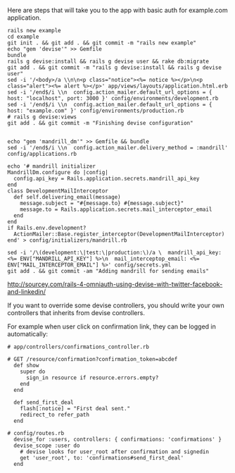 Here are steps that will take you to the app with basic auth for example.com application.

~~~
rails new example
cd example
git init . && git add . && git commit -m "rails new example"
echo "gem 'devise'" >> Gemfile
bundle
rails g devise:install && rails g devise user && rake db:migrate
git add . && git commit -m "rails g devise:install && rails g devise user"
sed -i '/<body>/a \\n\n<p class="notice"><%= notice %></p>\n<p class="alert"><%= alert %></p>' app/views/layouts/application.html.erb 
sed -i '/end$/i \\n  config.action_mailer.default_url_options = { host: "localhost", port: 3000 }' config/environments/development.rb 
sed -i '/end$/i \\n  config.action_mailer.default_url_options = { host: "example.com" }' config/environments/production.rb 
# rails g devise:views
git add . && git commit -m "Finishing devise configuration"


echo "gem 'mandrill_dm'" >> Gemfile && bundle
sed -i '/end$/i \\n  config.action_mailer.delivery_method = :mandrill' config/applications.rb

echo '# mandrill initializer
MandrillDm.configure do |config|
  config.api_key = Rails.application.secrets.mandrill_api_key
end
class DevelopmentMailInterceptor
  def self.delivering_email(message)
    message.subject = "#{message.to} #{message.subject}"
    message.to = Rails.application.secrets.mail_interceptor_email
  end
end
if Rails.env.development?
  ActionMailer::Base.register_interceptor(DevelopmentMailInterceptor)
end' > config/initializers/mandrill.rb

sed -i '/\(development:\|test:\|production:\)/a \  mandrill_api_key: <%= ENV["MANDRILL_API_KEY"] %>\n  mail_interceptop_email: <%= ENV["MAIL_INTERCEPTOR_EMAIL"] %>' config/secrets.yml
git add . && git commit -am "Adding mandrill for sending emails"
~~~

http://sourcey.com/rails-4-omniauth-using-devise-with-twitter-facebook-and-linkedin/

If you want to override some devise controllers, you should write your own controllers that inherits from devise controllers.

For example when user click on confirmation link, they can be logged in automatically:
~~~
# app/controllers/confirmations_controller.rb

# GET /resource/confirmation?confirmation_token=abcdef
  def show
    super do
      sign_in resource if resource.errors.empty?
    end
  end

  def send_first_deal
    flash[:notice] = "First deal sent."
    redirect_to refer_path
  end

# config/routes.rb
  devise_for :users, controllers: { confirmations: 'confirmations' }
  devise_scope :user do
    # devise looks for user_root after confirmation and signedin
    get 'user_root', to: 'confirmations#send_first_deal'
  end

~~~

